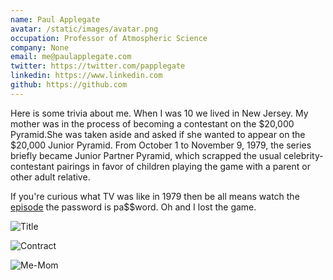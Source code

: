 ```yaml
---
name: Paul Applegate
avatar: /static/images/avatar.png
occupation: Professor of Atmospheric Science
company: None
email: me@paulapplegate.com
twitter: https://twitter.com/papplegate
linkedin: https://www.linkedin.com
github: https://github.com
---
```


Here is some trivia about me. When I was 10 we lived in New Jersey. My mother was in the process of becoming a contestant on the $20,000 Pyramid.She was taken aside and asked if she wanted to appear on the $20,000 Junior Pyramid.
From October 1 to November 9, 1979, the series briefly became Junior Partner Pyramid, which scrapped the usual celebrity-contestant pairings in favor of children playing the game with a parent or other adult relative.

If you're curious what TV was like in 1979 then be all means watch the [episode](https://vimeo.com/26595314) the password is pa$$word.
Oh and I lost the game.

![Title](/static/images/Pyramid-title-1280w-2.webp)

![Contract](/static/images/contract-1280w-3.webp)

![Me-Mom](/static/images/Me-Mom-1280w-2.webp)

